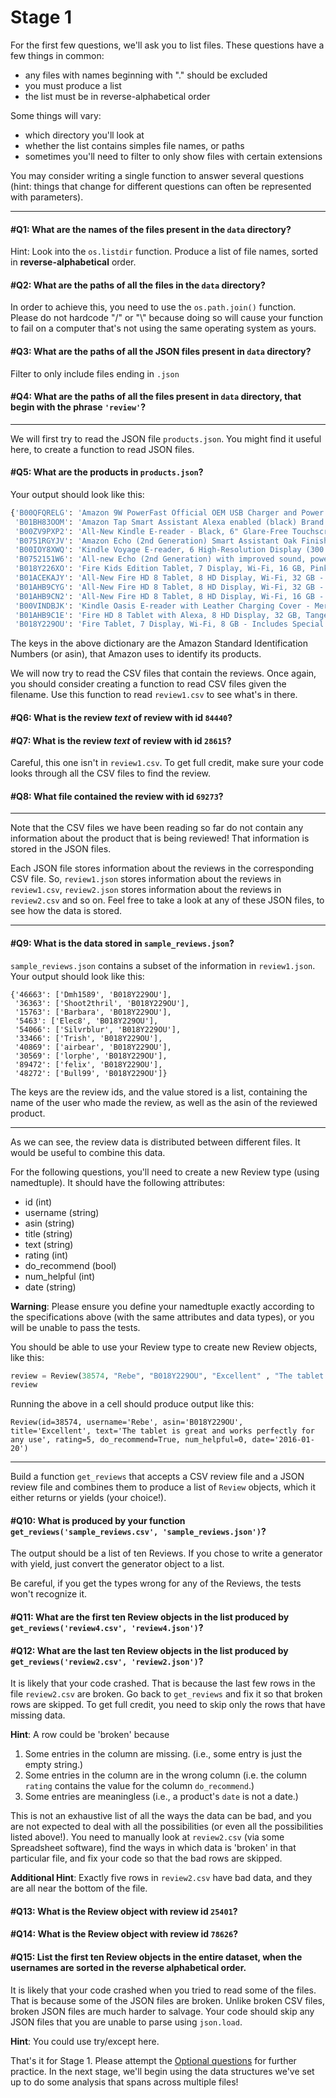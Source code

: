# Stage 1

For the first few questions, we'll ask you to list files.  These
questions have a few things in common:
* any files with names beginning with "." should be excluded
* you must produce a list
* the list must be in reverse-alphabetical order

Some things will vary:
* which directory you'll look at
* whether the list contains simples file names, or paths
* sometimes you'll need to filter to only show files with certain extensions

You may consider writing a single function to answer several questions
(hint: things that change for different questions can often be
represented with parameters).

----

#### #Q1: What are the names of the files present in the `data` directory?

Hint: Look into the `os.listdir` function. Produce a list of file names, sorted in  **reverse-alphabetical**  order.

#### #Q2: What are the paths of all the files in the `data` directory?

In order to achieve this, you need to use the `os.path.join()`
function. Please do not hardcode "/" or "\\" because doing so will
cause your function to fail on a computer that's not using the same
operating system as yours.

#### #Q3: What are the paths of all the JSON files present in `data` directory?

Filter to only include files ending in `.json`

#### #Q4: What are the paths of all the files present in `data` directory, that begin with the phrase `'review'`?

----

We will first try to read the JSON file `products.json`. You might find it useful here, to create a function to read JSON files.

#### #Q5: What are the products in `products.json`?

Your output should look like this:
```python
{'B00QFQRELG': 'Amazon 9W PowerFast Official OEM USB Charger and Power Adapter for Fire Tablets and Kindle eReaders',
 'B01BH83OOM': 'Amazon Tap Smart Assistant Alexa enabled (black) Brand New',
 'B00ZV9PXP2': 'All-New Kindle E-reader - Black, 6" Glare-Free Touchscreen Display, Wi-Fi - Includes Special Offers',
 'B0751RGYJV': 'Amazon Echo (2nd Generation) Smart Assistant Oak Finish Priority Shipping',
 'B00IOY8XWQ': 'Kindle Voyage E-reader, 6 High-Resolution Display (300 ppi) with Adaptive Built-in Light, PagePress Sensors, Wi-Fi - Includes Special Offers',
 'B0752151W6': 'All-new Echo (2nd Generation) with improved sound, powered by Dolby, and a new design Walnut Finish',
 'B018Y226XO': 'Fire Kids Edition Tablet, 7 Display, Wi-Fi, 16 GB, Pink Kid-Proof Case',
 'B01ACEKAJY': 'All-New Fire HD 8 Tablet, 8 HD Display, Wi-Fi, 32 GB - Includes Special Offers, Black',
 'B01AHB9CYG': 'All-New Fire HD 8 Tablet, 8 HD Display, Wi-Fi, 32 GB - Includes Special Offers, Magenta',
 'B01AHB9CN2': 'All-New Fire HD 8 Tablet, 8 HD Display, Wi-Fi, 16 GB - Includes Special Offers, Magenta',
 'B00VINDBJK': 'Kindle Oasis E-reader with Leather Charging Cover - Merlot, 6 High-Resolution Display (300 ppi), Wi-Fi - Includes Special Offers',
 'B01AHB9C1E': 'Fire HD 8 Tablet with Alexa, 8 HD Display, 32 GB, Tangerine - with Special Offers',
 'B018Y229OU': 'Fire Tablet, 7 Display, Wi-Fi, 8 GB - Includes Special Offers, Magenta'}
```

The keys in the above dictionary are the Amazon Standard Identification Numbers (or asin), that Amazon uses to identify its products.

We will now try to read the CSV files that contain the reviews. Once again, you should consider creating a function to read CSV files given the filename. Use this function to read `review1.csv` to see what's in there.

#### #Q6: What is the review *text* of review with id `84440`?

#### #Q7: What is the review *text* of review with id `28615`?

Careful, this one isn't in `review1.csv`. To get full credit, make sure
your code looks through all the CSV files to find the review.

#### #Q8: What file contained the review with id `69273`?

----

Note that the CSV files we have been reading so far do not contain any information about the product that is being reviewed! That information is stored in the JSON files.

Each JSON file stores information about the reviews in the corresponding CSV file. So, `review1.json` stores information about the reviews in `review1.csv`, `review2.json` stores information about the reviews in `review2.csv` and so on. Feel free to take a look at any of these JSON files, to see how the data is stored.

----

#### #Q9: What is the data stored in `sample_reviews.json`?

`sample_reviews.json` contains a subset of the information in `review1.json`. Your output should look like this:

```
{'46663': ['Dmh1589', 'B018Y229OU'],
 '36363': ['Shoot2thril', 'B018Y229OU'],
 '15763': ['Barbara', 'B018Y229OU'],
 '5463': ['Elec8', 'B018Y229OU'],
 '54066': ['Silvrblur', 'B018Y229OU'],
 '33466': ['Trish', 'B018Y229OU'],
 '40869': ['airbear', 'B018Y229OU'],
 '30569': ['lorphe', 'B018Y229OU'],
 '89472': ['felix', 'B018Y229OU'],
 '48272': ['Bull99', 'B018Y229OU']}
```

The keys are the review ids, and the value stored is a list, containing the name of the user who made the review, as well as the asin of the reviewed product.

----

As we can see, the review data is distributed between different files. It would be useful to combine this data.

For the following questions, you'll need to create a new Review type
(using namedtuple). It should have the following attributes:

* id (int)
* username (string)
* asin (string)
* title (string)
* text (string)
* rating (int)
* do_recommend (bool)
* num_helpful (int)
* date (string)

**Warning**: Please ensure you define your namedtuple exactly according to the
specifications above (with the same attributes and data types), or you will be
unable to pass the tests.

You should be able to use your Review type to create new Review objects, like this:

```python
review = Review(38574, "Rebe", "B018Y229OU", "Excellent" , "The tablet is great and works perfectly for any use", 5, True, 0, "2016-01-20")
review
```

Running the above in a cell should produce output like this:

```
Review(id=38574, username='Rebe', asin='B018Y229OU', title='Excellent', text='The tablet is great and works perfectly for any use', rating=5, do_recommend=True, num_helpful=0, date='2016-01-20')
```

----

Build a function `get_reviews` that accepts a CSV review file and a JSON review file and combines them to produce a list of `Review` objects, which it either returns or yields (your choice!).

#### #Q10: What is produced by your function `get_reviews('sample_reviews.csv', 'sample_reviews.json')`?

The output should be a list of ten Reviews. If you chose to write a generator with yield, just convert the generator object to a list.

Be careful, if you get the types wrong for any of the Reviews, the tests won't recognize it.

#### #Q11: What are the first ten Review objects in the list produced by `get_reviews('review4.csv', 'review4.json')`?

#### #Q12: What are the last ten Review objects in the list produced by `get_reviews('review2.csv', 'review2.json')`?

It is likely that your code crashed. That is because the last few rows in the file `review2.csv` are broken. Go back to `get_reviews` and fix it so that broken rows are skipped. To get full credit, you need to skip only the rows that have missing data.

**Hint**: A row could be 'broken' because
1. Some entries in the column are missing. (i.e., some entry is just the empty string.)
2. Some entries in the column are in the wrong column (i.e. the column `rating` contains the value for the column `do_recommend`.)
3. Some entries are meaningless (i.e., a product's `date` is not a date.)

This is not an exhaustive list of all the ways the data can be bad, and you are
not expected to deal with all the possibilities (or even all the possibilities
listed above!). You need to manually look at `review2.csv` (via some Spreadsheet
software), find the ways in which data is 'broken' in that particular file, and
fix your code so that the bad rows are skipped.

**Additional Hint**: Exactly five rows in `review2.csv` have bad data, and they
are all near the bottom of the file.


#### #Q13: What is the Review object with review id `25401`?

#### #Q14: What is the Review object with review id `78626`?

#### #Q15: List the first ten Review objects in the entire dataset, when the usernames are sorted in the reverse alphabetical order.

It is likely that your code crashed when you tried to read some of the files. That is because some of the JSON files are broken. Unlike broken CSV files, broken JSON files are much harder to salvage. Your code should skip any JSON files that you are unable to parse using  `json.load`.

**Hint**: You could use try/except here.

That's it for Stage 1. Please attempt the [Optional questions](optional_questions.md) for further practice.
In the next stage, we'll begin using the data
structures we've set up to do some analysis that spans across multiple
files!
